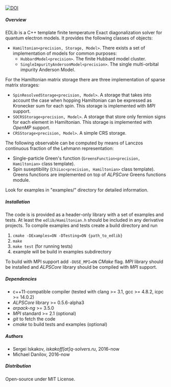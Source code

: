 [![DOI](https://zenodo.org/badge/63707930.svg)](https://zenodo.org/badge/latestdoi/63707930)

##### Overview
EDLib is a C++ template finite temperature Exact diagonalization solver for quantum electron models.
It provides the following classes of objects:

- `Hamiltonian<precision, Storage, Model>`.
There exists a set of implementation of models for common purposes:
    - `HubbardModel<precision>`. The finite Hubbard model cluster.
    - `SingleImpurityAndersonModel<precision>`. The single multi-orbital impurity Anderson Model.

For the Hamiltonian matrix storage there are three implementation of sparse matrix storages:
- `SpinResolvedStorage<precision, Model>`. A storage that takes into account the case when hopping Hamiltonian can be expressed as Kronecker sum for each spin. This storage is implemented with *MPI* support.
- `SOCRSStorage<precision, Model>`. A storage that store only fermion signs for each element in Hamiltonian. This storage is implemented with *OpenMP* support.
- `CRSStorage<precision, Model>`. A simple CRS storage.

The following observable can be computed by means of Lanczos continuous fraction of the Lehmann representation:
- Single-particle Green's function (`GreensFunction<precision, Hamiltonian>` class template).
- Spin suseptibility (`ChiLoc<precision, Hamiltonian>` class template).
Greens functions are implemented on top of *ALPSCore* Greens functions module.

Look for examples in "examples/" directory for detailed information.

##### Installation ###
The code is is provided as a header-only library with a set of examples and tests.
At least the `edlib/Hamiltonian.h` should be included in any derivative projects.
To compile examples and tests create a build directory and run 

1. `cmake -DExamples=ON -DTesting=ON {path_to_edlib}`
2. `make`
3. `make test` (for running tests)
4. example will be build in examples subdirectory

To build with MPI support add `-DUSE_MPI=ON` *CMake* flag. *MPI* library should be installed and *ALPSCore* library
should be compiled with *MPI* support.

##### Dependencies 
- c++11-compatible compiler (tested with clang >= 3.1, gcc >= 4.8.2, icpc >= 14.0.2)  
- *ALPSCore* library >= 0.5.6-alpha3
- *arpack-ng* >= 3.5.0
- *MPI* standard >= 2.1 (optional)
- *git* to fetch the code 
- *cmake* to build tests and examples (optional)

##### Authors
- Sergei Iskakov, *iskakoff[at]q-solvers.ru*, 2016-now
- Michael Danilov, 2016-now

##### Distribution
Open-source under MIT License.
